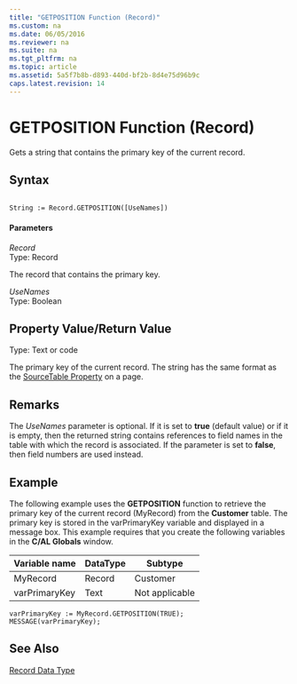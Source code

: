 ```yaml
---
title: "GETPOSITION Function (Record)"
ms.custom: na
ms.date: 06/05/2016
ms.reviewer: na
ms.suite: na
ms.tgt_pltfrm: na
ms.topic: article
ms.assetid: 5a5f7b8b-d893-440d-bf2b-8d4e75d96b9c
caps.latest.revision: 14
---
```

# GETPOSITION Function (Record)
Gets a string that contains the primary key of the current record.  
  
## Syntax  
  
```  
  
String := Record.GETPOSITION([UseNames])  
```  
  
#### Parameters  
 *Record*  
 Type: Record  
  
 The record that contains the primary key.  
  
 *UseNames*  
 Type: Boolean  
  
## Property Value\/Return Value  
 Type: Text or code  
  
 The primary key of the current record. The string has the same format as the [SourceTable Property](SourceTable-Property.md) on a page.  
  
## Remarks  
 The *UseNames* parameter is optional. If it is set to **true** \(default value\) or if it is empty, then the returned string contains references to field names in the table with which the record is associated. If the parameter is set to **false**, then field numbers are used instead.  
  
## Example  
 The following example uses the **GETPOSITION** function to retrieve the primary key of the current record \(MyRecord\) from the **Customer** table. The primary key is stored in the varPrimaryKey variable and displayed in a message box. This example requires that you create the following variables in the **C\/AL Globals** window.  
  
|Variable name|DataType|Subtype|  
|-------------------|--------------|-------------|  
|MyRecord|Record|Customer|  
|varPrimaryKey|Text|Not applicable|  
  
```  
varPrimaryKey := MyRecord.GETPOSITION(TRUE);  
MESSAGE(varPrimaryKey);  
```  
  
## See Also  
 [Record Data Type](Record-Data-Type.md)